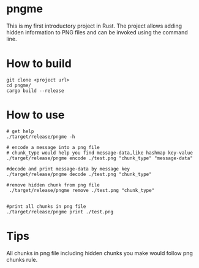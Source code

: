# pngme
This is my first introductory project in Rust. The project allows adding hidden information to PNG files and can be invoked using the command line.

# How to build
```shell
git clone <project url>
cd pngme/
cargo build --release
```

# How to use
```shell
# get help
./target/release/pngme -h

# encode a message into a png file
# chunk_type would help you find message-data,like hashmap key-value
./target/release/pngme encode ./test.png "chunk_type" "message-data"

#decode and print message-data by message key
./target/release/pngme decode ./test.png "chunk_type"

#remove hidden chunk from png file
 ./target/release/pngme remove ./test.png "chunk_type" 


#print all chunks in png file
./target/release/pngme print ./test.png  
```
# Tips
All chunks in png file including hidden chunks you make would follow png chunks rule.

